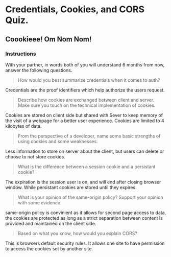 # Credentials, Cookies, and CORS Quiz.
## Coookieee! Om Nom Nom!

### Instructions
With your partner, in words both of you will understand 6 months from now, answer the following questions.

> How would you best summarize credentials when it comes to auth?

Credentials are the proof identifiers which help authorize the users request.

> Describe how cookies are exchanged between client and server.  Make sure you touch on the technical implementation of cookies.

Cookies are stored on client side but shared with Sever to keep memory of the visit of a webpage for a better user experience.  Cookies are limited to 4 kilobytes of data.

> From the perspective of a developer, name some basic strengths of using cookies and some weaknesses.

Less information to store on server about the client, but users can delete or choose to not store cookies.

> What is the difference between a session cookie and a persistant cookie?

The expiration is the session user is on, and will end after closing browser window.  While persistant cookies are stored until they expires.

> What is your opinion of the same-origin policy?  Support your opinion with some evidence.

same-origin policy is convinient as it allows for second page access to data, the cookies are protected as long as a strict separation between content is provided and maintained on the client side.

> Based on what you know, how would you explain CORS?

This is browsers default security rules.  It allows one site to have permission to access the cookies set by another site.

